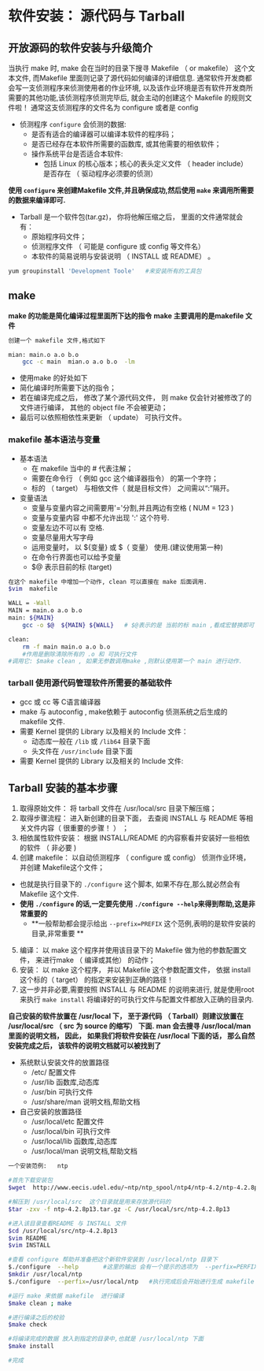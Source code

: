 # 软件安装： 源代码与 Tarball
## 开放源码的软件安装与升级简介
当执行 make 时, make 会在当时的目录下搜寻 Makefile （ or makefile） 这个文本文件, 而Makefile 里面则记录了源代码如何编译的详细信息.
通常软件开发商都会写一支侦测程序来侦测使用者的作业环境, 以及该作业环境是否有软件开发商所需要的其他功能,该侦测程序侦测完毕后, 就会主动的创建这个 Makefile 的规则文件啦！ 通常这支侦测程序的文件名为 configure 或者是 config
- 侦测程序 `configure` 会侦测的数据:
  - 是否有适合的编译器可以编译本软件的程序码；
  - 是否已经存在本软件所需要的函数库, 或其他需要的相依软件；
  - 操作系统平台是否适合本软件:
    - 包括 Linux 的核心版本；核心的表头定义文件 （ header include） 是否存在 （ 驱动程序必须要的侦测）

**使用 `configure` 来创建Makefile 文件,并且确保成功,然后使用 `make` 来调用所需要的数据来编译即可.**


- Tarball 是一个软件包(tar.gz)， 你将他解压缩之后， 里面的文件通常就会有：
  - 原始程序码文件；
  - 侦测程序文件 （ 可能是 configure 或 config 等文件名） 
  - 本软件的简易说明与安装说明 （ INSTALL 或 README） 。
```bash 
yum groupinstall 'Development Toole'   #来安装所有的工具包
```
## make
**make 的功能是简化编译过程里面所下达的指令**
**make 主要调用的是makefile 文件**
```bash
创建一个 makefile 文件,格式如下

mian: main.o a.o b.o
	gcc -c main  mian.o a.o b.o  -lm

```
- 使用make 的好处如下
- 简化编译时所需要下达的指令；
- 若在编译完成之后， 修改了某个源代码文件， 则 make 仅会针对被修改了的文件进行编译， 其他的 object file 不会被更动；
- 最后可以依照相依性来更新 （ update） 可执行文件。

### makefile 基本语法与变量
- 基本语法
  - 在 makefile 当中的 # 代表注解；
  - <tab> 需要在命令行 （ 例如 gcc 这个编译器指令） 的第一个字符；
  - 标的 （ target） 与相依文件（ 就是目标文件） 之间需以“:”隔开。
- 变量语法
  - 变量与变量内容之间需要用'='分割,并且两边有空格 ( NUM = 123 )
  - 变量与变量内容 中都不允许出现 ':' 这个符号.
  - 变量左边不可以有 <tab> 空格.
  - 变量尽量用大写字母
  - 运用变量时， 以 ${变量} 或 $（ 变量） 使用.(建议使用第一种)
  - 在命令行界面也可以给予变量
  - $@  表示目前的标 (target)
```bash
在这个 makefile 中增加一个动作, clean 可以直接在 make 后面调用.
$vim  makefile

WALL = -Wall 
MAIN = main.o a.o b.o
main: ${MAIN}
	gcc -o $@  ${MAIN} ${WALL}   # $@表示的是 当前的标 main ,看成宏替换即可

clean:
	rm -f main main.o a.o b.o
	#作用是删除清除所有的 .o 和 可执行文件
#调用它: $make clean , 如果无参数调用make ,则默认使用第一个 main 进行动作.
```

### tarball  使用源代码管理软件所需要的基础软件
- gcc 或 cc 等 C语言编译器
- make 与 autoconfig , make依赖于 autoconfig 侦测系统之后生成的 makefile 文件.
- 需要 Kernel 提供的 Library 以及相关的 Include 文件：
  - 动态库一般在 `/lib` 或 `/lib64`  目录下面
  - 头文件在 `/usr/include` 目录下面
- 需要 Kernel 提供的 Library 以及相关的 Include 文件:

## Tarball 安装的基本步骤
1. 取得原始文件： 将 tarball 文件在 /usr/local/src 目录下解压缩；
2. 取得步骤流程： 进入新创建的目录下面， 去查阅 INSTALL 与 README 等相关文件内容（ 很重要的步骤！ ） ；
3. 相依属性软件安装： 根据 INSTALL/README 的内容察看并安装好一些相依的软件 （ 非必要 )
4. 创建 makefile： 以自动侦测程序 （ configure 或 config） 侦测作业环境， 并创建 Makefile这个文件；
  - 也就是执行目录下的 `./configure`  这个脚本, 如果不存在,那么就必然会有 Makefile 这个文件.
  - **使用 `./configure` 的话,一定要先使用 `./configure --help`来得到帮助,这是非常重要的**
    - **一般帮助都会提示给出 `--prefix=PREFIX` 这个范例,表明的是软件安装的目录,非常重要 **
5. 编译： 以 make 这个程序并使用该目录下的 Makefile 做为他的参数配置文件， 来进行make （ 编译或其他） 的动作；
6. 安装： 以 make 这个程序， 并以 Makefile 这个参数配置文件， 依据 install 这个标的（ target） 的指定来安装到正确的路径！
7. 这一步并非必要,需要按照 INSTALL 与 README 的说明来进行, 就是使用root来执行 `make install` 将编译好的可执行文件与配置文件都放入正确的目录内.

**自己安装的软件放置在 /usr/local 下， 至于源代码 （ Tarball）则建议放置在 /usr/local/src （ src 为 source 的缩写） 下面.**
**man 会去搜寻 /usr/local/man 里面的说明文档， 因此， 如果我们将软件安装在 /usr/local 下面的话， 那么自然安装完成之后， 该软件的说明文档就可以被找到了**


- 系统默认安装文件的放置路径
  - /etc/   配置文件
  - /usr/lib     函数库,动态库
  - /usr/bin     可执行文件
  - /usr/share/man    说明文档,帮助文档
- 自己安装的放置路径
  - /usr/local/etc    配置文件
  - /usr/local/bin    可执行文件
  - /usr/local/lib    函数库,动态库
  - /usr/local/man    说明文档,帮助文档

```bash
一个安装范例:   ntp 

#首先下载安装包
$wget  http://www.eecis.udel.edu/~ntp/ntp_spool/ntp4/ntp-4.2/ntp-4.2.8p13.tar.gz 

#解压到 /usr/local/src  这个目录就是用来存放源代码的
$tar -zxv -f ntp-4.2.8p13.tar.gz -C /usr/local/src/ntp-4.2.8p13

#进入该目录查看README 与 INSTALL 文件
$cd /usr/local/src/ntp-4.2.8p13 
$vim README
$vim INSTALL

#查看 configure 帮助并准备把这个新软件安装到 /usr/local/ntp 目录下
$./configure  --help       #这里的输出 会有一个提示的选项为  --perfix=PERFIX  这个就是安装目录配置
$mkdir /usr/local/ntp
$./configure  --perfix=/usr/local/ntp   #执行完成后会开始进行生成 makefile

#运行 make 来依据 makefile  进行编译
$make clean ; make

#进行编译之后的校验
$make check

#将编译完成的数据 放入到指定的目录中,也就是 /usr/local/ntp 下面
$make install

#完成
```

